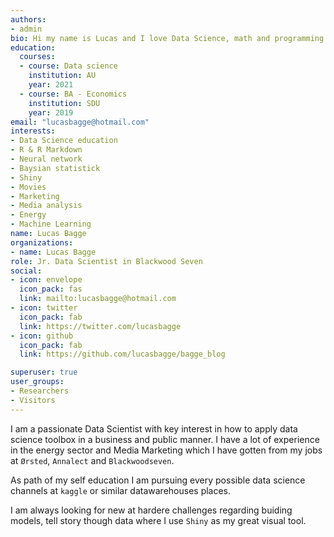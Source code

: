 ```yaml
---
authors:
- admin
bio: Hi my name is Lucas and I love Data Science, math and programming.
education:
  courses:
  - course: Data science
    institution: AU
    year: 2021
  - course: BA - Economics
    institution: SDU
    year: 2019
email: "lucasbagge@hotmail.com"
interests:
- Data Science education
- R & R Markdown
- Neural network
- Baysian statistick
- Shiny
- Movies
- Marketing
- Media analysis
- Energy
- Machine Learning
name: Lucas Bagge
organizations:
- name: Lucas Bagge
role: Jr. Data Scientist in Blackwood Seven
social:
- icon: envelope
  icon_pack: fas
  link: mailto:lucasbagge@hotmail.com
- icon: twitter
  icon_pack: fab
  link: https://twitter.com/lucasbagge
- icon: github
  icon_pack: fab
  link: https://github.com/lucasbagge/bagge_blog

superuser: true
user_groups:
- Researchers
- Visitors
---
```


I am a passionate Data Scientist with key interest in how to apply data science
toolbox in a business and public manner. I have a lot of experience in the
energy sector and Media Marketing which I have gotten from my jobs at `Ørsted`,
`Annalect` and `Blackwoodseven`.

As path of my self education I am pursuing every possible data science channels
at `kaggle` or similar datawarehouses places. 

I am always looking for new at hardere challenges regarding buiding models, tell
story though data where I use `Shiny` as my great visual tool.
